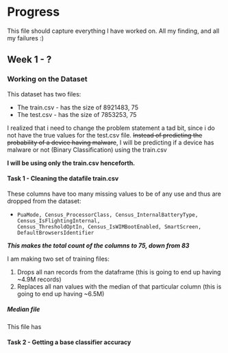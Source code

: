 # Progress
This file should capture everything I have worked on. All my finding, and all my failures :)

## Week 1 - ?

### Working on the Dataset
This dataset has two files:
- The train.csv - has the size of 8921483, 75
- The test.csv - has the size of 7853253, 75

I realized that i need to change the problem statement a tad bit, since i do not have the true values for the test.csv 
file. 
~~Instead of predicting the probability of a device having malware~~, I will be predicting if a device has malware or not 
(Binary Classification) using the train.csv

**I will be using only the train.csv henceforth.**

#### Task 1 - Cleaning the datafile train.csv
These columns have too many missing values to be of any use and thus are dropped from the dataset:
-     PuaMode, Census_ProcessorClass, Census_InternalBatteryType, Census_IsFlightingInternal,
      Census_ThresholdOptIn, Census_IsWIMBootEnabled, SmartScreen, DefaultBrowsersIdentifier

_**This makes the total count of the columns to 75, down from 83**_

I am making two set of training files:
1. Drops all nan records from the dataframe (this is going to end up having ~4.9M records)
2. Replaces all nan values with the median of that particular column (this is going to end up having ~6.5M)

##### Median file
This file has 

#### Task 2 - Getting a base classifier accuracy


